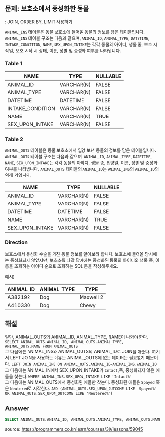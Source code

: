 ## 문제: 보호소에서 중성화한 동물
: JOIN, ORDER BY, LIMIT 사용하기

`ANIMAL_INS` 테이블은 동물 보호소에 들어온 동물의 정보를 담은 테이블입니다. `ANIMAL_INS` 테이블 구조는 다음과 같으며, `ANIMAL_ID`, `ANIMAL_TYPE`, `DATETIME`, `INTAKE_CONDITION`, `NAME`, `SEX_UPON_INTAKE`는 각각 동물의 아이디, 생물 종, 보호 시작일, 보호 시작 시 상태, 이름, 성별 및 중성화 여부를 나타냅니다.

### Table 1

| NAME             | TYPE       | NULLABLE |
|------------------|------------|----------|
| ANIMAL_ID        | VARCHAR(N) | FALSE    |
| ANIMAL_TYPE      | VARCHAR(N) | FALSE    |
| DATETIME         | DATETIME   | FALSE    |
| INTAKE_CONDITION | VARCHAR(N) | FALSE    |
| NAME             | VARCHAR(N) | TRUE     |
| SEX_UPON_INTAKE  | VARCHAR(N) | FALSE    |


### Table 2

`ANIMAL_OUTS` 테이블은 동물 보호소에서 입양 보낸 동물의 정보를 담은 테이블입니다.  `ANIMAL_OUTS` 테이블 구조는 다음과 같으며, `ANIMAL_ID`, `ANIMAL_TYPE`, `DATETIME`, `NAME`, `SEX_UPON_INTAKE`는 각각 동물의 아이디, 생물 종, 입양일, 이름, 성별 및 중성화 여부를 나타냅니다. `ANIMAL_OUTS` 테이블의 `ANIMAL_ID`는 `ANIMAL_INS`의 `ANIMAL_ID`의 외래 키입니다.

| NAME             | TYPE       | NULLABLE |
|------------------|------------|----------|
| ANIMAL_ID        | VARCHAR(N) | FALSE    |
| ANIMAL_TYPE      | VARCHAR(N) | FALSE    |
| DATETIME         | DATETIME   | FALSE    |
| NAME             | VARCHAR(N) | TRUE     |
| SEX_UPON_INTAKE  | VARCHAR(N) | FALSE    |



### Direction

보호소에서 중성화 수술을 거친 동물 정보를 알아보려 합니다. 보호소에 들어올 당시에는 중성화되지 않았지만, 보호소를 나갈 당시에는 중성화된 동물의 아이디와 생물 종, 이름을 조회하는 아이디 순으로 조회하는 SQL 문을 작성해주세요.

예시)

| ANIMAL_ID  | ANIMAL_TYPE  | TYPE      |
|------------|--------------|-----------|
| A382192    |	Dog	        |  Maxwell 2|
| A410330    |	Dog	        |  Chewy    |

      

## 해설

일단, ANIMAL_OUTS의 ANIMAL_ID, ANIMAL_TYPE, NAME이 나와야 한다. 
```SELECT ANIMAL_OUTS.ANIMAL_ID, ANIMAL_OUTS.ANIMAL_TYPE, ANIMAL_OUTS.NAME FROM ANIMAL_OUTS ```  
그 다음에는 ANIMAL_INS와 ANIMAL_OUTS의 ANIMAL_ID로 JOIN을 해준다. 여기서 LEFT JOIN을 사용하는 이유는 ANIMAL_OUTS에 없는 데이터는 필요없기 때문이다.
```LEFT JOIN ANIMAL_INS ON ANIMAL_OUTS.ANIMAL_ID=ANIMAL_INS.ANIMAL_ID```   
그 다음에는 ANIMAL_IN에서 SEX_UPON_INTAKE가 `Intact`,즉, 중성화되지 않은 애들을 찾는다. 
```WHERE ANIMAL_INS.SEX_UPON_INTAKE LIKE 'Intact%'```  
그 다음에는 ANIMAL_OUTS에서 중성화된 애들만 찾는다. 중성화된 애들은 `Spayed` 혹은 `Neutered`로 시작한다.
```AND (ANIMAL_OUTS.SEX_UPON_OUTCOME LIKE 'Spayed%' OR ANIMAL_OUTS.SEX_UPON_OUTCOME LIKE 'Neutered%')```


## Answer

```SQL
SELECT ANIMAL_OUTS.ANIMAL_ID, ANIMAL_OUTS.ANIMAL_TYPE, ANIMAL_OUTS.NAME FROM ANIMAL_OUTS LEFT JOIN ANIMAL_INS ON ANIMAL_OUTS.ANIMAL_ID=ANIMAL_INS.ANIMAL_ID WHERE ANIMAL_INS.SEX_UPON_INTAKE LIKE 'Intact%' AND (ANIMAL_OUTS.SEX_UPON_OUTCOME LIKE 'Spayed%' OR ANIMAL_OUTS.SEX_UPON_OUTCOME LIKE 'Neutered%')
```


<bold> source: https://programmers.co.kr/learn/courses/30/lessons/59045 </bold>
